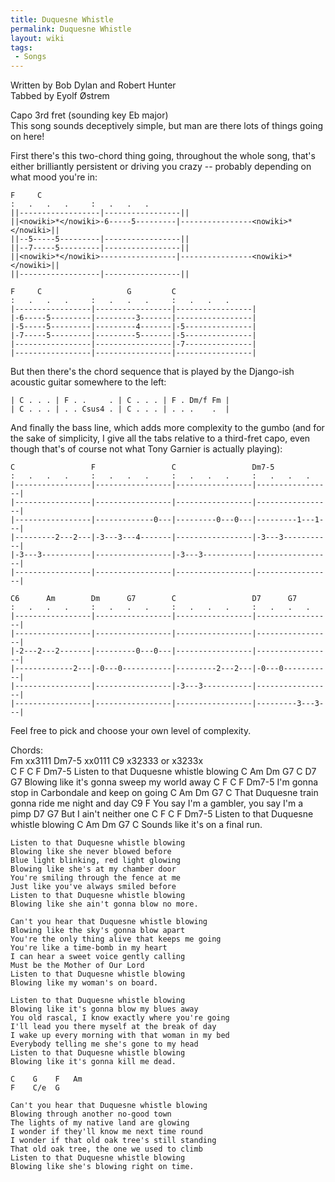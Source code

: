 ```yaml
---
title: Duquesne Whistle
permalink: Duquesne Whistle
layout: wiki
tags:
 - Songs
---
```


<span class="writtenby">Written by <span class="writer">Bob Dylan and
Robert Hunter</span></span>  
 <span class="tabbedby">Tabbed by <span class="tabber"> Eyolf Østrem
</span></span>

<div class="preamble">
<div class="capo">
Capo <span class="capopos">3rd</span> fret <span class="key">(sounding
key</span> <span class="sounding">Eb major</span>)

</div>
This song sounds deceptively simple, but man are there lots of things
going on here!

First there's this two-chord thing going, throughout the whole song,
that's either brilliantly persistent or driving you crazy -- probably
depending on what mood you're in:

    F     C
    :   .   .   .     :   .   .   .
    ||------------------|-----------------||
    ||<nowiki>*</nowiki>-6-----5---------|----------------<nowiki>*</nowiki>||
    ||--5-----5---------|-----------------||
    ||--7-----5---------|-----------------||
    ||<nowiki>*</nowiki>-----------------|----------------<nowiki>*</nowiki>||
    ||------------------|-----------------||

    F     C                   G         C
    :   .   .   .     :   .   .   .     :   .   .   .
    |-----------------|-----------------|-----------------|
    |-6-----5---------|---------3-------|-----------------|
    |-5-----5---------|---------4-------|-5---------------|
    |-7-----5---------|---------5-------|-5---------------|
    |-----------------|-----------------|-7---------------|
    |-----------------|-----------------|-----------------|

But then there's the chord sequence that is played by the Django-ish
acoustic guitar somewhere to the left:

    | C . . . | F . .     . | C . . . | F . Dm/f Fm |
    | C . . . | . . Csus4 . | C . . . | . . .    .  |

And finally the bass line, which adds more complexity to the gumbo (and
for the sake of simplicity, I give all the tabs relative to a third-fret
capo, even though that's of course not what Tony Garnier is actually
playing):

    C                 F                 C                 Dm7-5
    :   .   .   .     :   .   .   .     :   .   .   .     :   .   .   .
    |-----------------|-----------------|-----------------|-----------------|
    |-----------------|-----------------|-----------------|-----------------|
    |-----------------|-------------0---|---------0---0---|---------1---1---|
    |---------2---2---|-3---3---4-------|-----------------|-3---3-----------|
    |-3---3-----------|-----------------|-3---3-----------|-----------------|
    |-----------------|-----------------|-----------------|-----------------|

    C6      Am        Dm      G7        C                 D7      G7
    :   .   .   .     :   .   .   .     :   .   .   .     :   .   .   .
    |-----------------|-----------------|-----------------|-----------------|
    |-----------------|-----------------|-----------------|-----------------|
    |-2---2---2-------|---------0---0---|-----------------|-----------------|
    |-------------2---|-0---0-----------|---------2---2---|-0---0-----------|
    |-----------------|-----------------|-3---3-----------|-----------------|
    |-----------------|-----------------|-----------------|---------3---3---|

Feel free to pick and choose your own level of complexity.

</div>
<div class="chordcharts">
Chords:

<div class="chords">
    Fm     xx3111
    Dm7-5  xx0111
    C9     x32333  or x3233x

</div>
</div>
<div class="song">
    C              F                C        F   Dm7-5
    Listen to that Duquesne whistle blowing
    C       Am              Dm       G7     C     D7   G7
    Blowing like it's gonna sweep my world away
    C             F                C     F    Dm7-5
    I'm gonna stop in Carbondale and keep on going
    C        Am          Dm      G7        C
    That Duquesne train gonna ride me night and day
    C9                     F
    You say I'm a gambler, you say I'm a pimp
    D7                   G7
    But I ain't neither one
    C              F                C        F   Dm7-5
    Listen to that Duquesne whistle blowing
    C      Am        Dm   G7    C
    Sounds like it's on a final run.

    Listen to that Duquesne whistle blowing
    Blowing like she never blowed before
    Blue light blinking, red light glowing
    Blowing like she's at my chamber door
    You're smiling through the fence at me
    Just like you've always smiled before
    Listen to that Duquesne whistle blowing
    Blowing like she ain't gonna blow no more.

    Can't you hear that Duquesne whistle blowing
    Blowing like the sky's gonna blow apart
    You're the only thing alive that keeps me going
    You're like a time-bomb in my heart
    I can hear a sweet voice gently calling
    Must be the Mother of Our Lord
    Listen to that Duquesne whistle blowing
    Blowing like my woman's on board.

    Listen to that Duquesne whistle blowing
    Blowing like it's gonna blow my blues away
    You old rascal, I know exactly where you're going
    I'll lead you there myself at the break of day
    I wake up every morning with that woman in my bed
    Everybody telling me she's gone to my head
    Listen to that Duquesne whistle blowing
    Blowing like it's gonna kill me dead.

    C    G    F   Am
    F    C/e  G

    Can't you hear that Duquesne whistle blowing
    Blowing through another no-good town
    The lights of my native land are glowing
    I wonder if they'll know me next time round
    I wonder if that old oak tree's still standing
    That old oak tree, the one we used to climb
    Listen to that Duquesne whistle blowing
    Blowing like she's blowing right on time.

</div>

